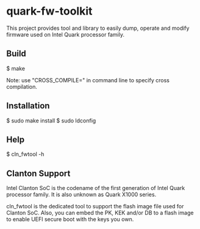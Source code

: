 quark-fw-toolkit
================

This project provides tool and library to easily dump, operate and modify
firmware used on Intel Quark processor family.

Build
-----

$ make

Note: use "CROSS_COMPILE=" in command line to specify cross compilation.

Installation
------------

$ sudo make install
$ sudo ldconfig

Help
----

$ cln_fwtool -h

Clanton Support
---------------

Intel Clanton SoC is the codename of the first generation of Intel Quark
processor family. It is also unknown as Quark X1000 series.

cln_fwtool is the dedicated tool to support the flash image file used for
Clanton SoC. Also, you can embed the PK, KEK and/or DB to a flash image to
enable UEFI secure boot with the keys you own.
